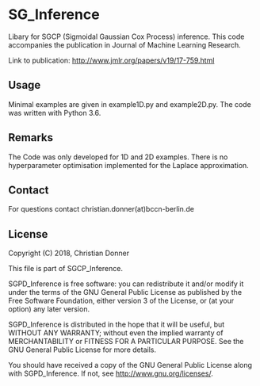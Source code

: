 # SG_Inference

Libary for SGCP (Sigmoidal Gaussian Cox Process) inference. This code
accompanies the publication in Journal of Machine Learning Research.

Link to publication:
<http://www.jmlr.org/papers/v19/17-759.html>

## Usage

Minimal examples are given in example1D.py and example2D.py.
The code was written with Python 3.6.

## Remarks

The Code was only developed for 1D and 2D examples. There is no
hyperparameter optimisation implemented for the Laplace approximation.

## Contact

For questions contact christian.donner(at)bccn-berlin.de

## License

Copyright (C) 2018, Christian Donner

This file is part of SGCP_Inference.

SGPD_Inference is free software: you can redistribute it and/or modify
it under the terms of the GNU General Public License as published by
the Free Software Foundation, either version 3 of the License, or
(at your option) any later version.

SGPD_Inference is distributed in the hope that it will be useful,
but WITHOUT ANY WARRANTY; without even the implied warranty of
MERCHANTABILITY or FITNESS FOR A PARTICULAR PURPOSE.  See the
GNU General Public License for more details.

You should have received a copy of the GNU General Public License
along with SGPD_Inference.  If not, see <http://www.gnu.org/licenses/>.